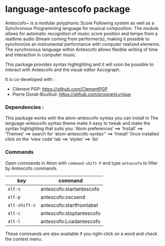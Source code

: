 # language-antescofo package

Antescofo~ is a modular polyphonic Score Following system as well as a Synchronous Programming language for musical composition. The module allows for automatic recognition of music score position and tempo from a realtime audio Stream coming from performer(s), making it possible to synchronize an instrumental performance with computer realized elements. The synchronous language within Antescofo allows flexible writing of time and interaction in computer music.

This package provides syntax highlighting and it will soon be possible to interact with Antescofo and the visual editor Ascograph.


It is co-developed with :

- Clément PGP: https://github.com/ClementPGP
- Pierre Donat-Bouillud:  https://github.com/programLyrique


### Dependencies :

This package works with the atom-antescofo-syntax you can install in
The language-antescofo syntax theme make it easy to tweak and make the syntax highlighting that suits you:
‘Atom preferences‘ ==> ‘Install’ ==> ‘Themes‘ ==> search for ‘atom-antescofo-syntax‘’ ==> ‘Install‘
Once installed click on the ‘view code‘ tab ==> ‘styles‘ ==> ‘do‘




### Commands

Open commands in Atom with `command-shift-P` and type `antescofo` to filter by Antescofo commands.


| key              | command                    |
| ---------------- | -------------------------- |
| `alt-s`          | antescofo:startantescofo   |
| `alt-p`          | antescofo:oscsend          |
| `alt-shift-s`    | antescofo:startfromlabel   |
| `alt-c`          | antescofo:stoptantescofo   |
| `alt-l`          | antescofo:Loadantescofo    |

These commands are also available if you right-click on a word and check the context menu.
